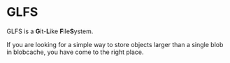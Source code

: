 # GLFS

GLFS is a **G**it-**L**ike **F**ile**S**ystem.

If you are looking for a simple way to store objects larger than a single blob in blobcache, you have come to the right place.
